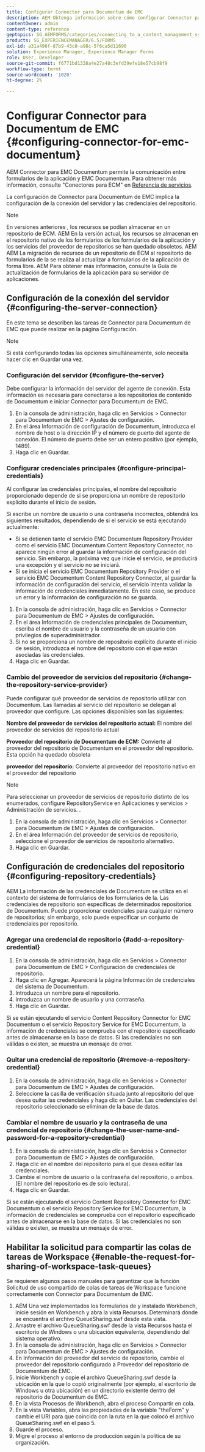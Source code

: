 ```yaml
---
title: Configurar Connector para Documentum de EMC
description: AEM Obtenga información sobre cómo configurar Connector para Documentum de EMC para habilitar la comunicación entre formularios de y Documentum de EMC.
contentOwner: admin
content-type: reference
geptopics: SG_AEMFORMS/categories/connecting_to_a_content_management_system
products: SG_EXPERIENCEMANAGER/6.5/FORMS
exl-id: a31a496f-87b9-43c0-a98c-5f6ca5d11690
solution: Experience Manager, Experience Manager Forms
role: User, Developer
source-git-commit: f6771bd1338a4e27a48c3efd39efe18e57cb98f9
workflow-type: tm+mt
source-wordcount: '1020'
ht-degree: 2%

---
```


# Configurar Connector para Documentum de EMC {#configuring-connector-for-emc-documentum}

AEM Connector para EMC Documentum permite la comunicación entre formularios de la aplicación y EMC Documentum. Para obtener más información, consulte &quot;Conectores para ECM&quot; en [Referencia de servicios](https://www.adobe.com/go/learn_aemforms_services_63).

La configuración de Connector para Documentum de EMC implica la configuración de la conexión del servidor y las credenciales del repositorio.

>[!NOTE]
>
>En versiones anteriores , los recursos se podían almacenar en un repositorio de ECM. AEM En la versión actual, los recursos se almacenan en el repositorio nativo de los formularios de los formularios de la aplicación y los servicios del proveedor de repositorios se han quedado obsoletos. AEM AEM La migración de recursos de un repositorio de ECM al repositorio de formularios de la se realiza al actualizar a formularios de la aplicación de forma libre. AEM Para obtener más información, consulte la Guía de actualización de formularios de la aplicación para su servidor de aplicaciones.

## Configuración de la conexión del servidor {#configuring-the-server-connection}

En este tema se describen las tareas de Connector para Documentum de EMC que puede realizar en la página Configuración.

>[!NOTE]
>
>Si está configurando todas las opciones simultáneamente, solo necesita hacer clic en Guardar una vez.

### Configuración del servidor {#configure-the-server}

Debe configurar la información del servidor del agente de conexión. Esta información es necesaria para conectarse a los repositorios de contenido de Documentum e iniciar Connector para Documentum de EMC.

1. En la consola de administración, haga clic en Servicios > Connector para Documentum de EMC > Ajustes de configuración.
1. En el área Información de configuración de Documentum, introduzca el nombre de host o la dirección IP y el número de puerto del agente de conexión. El número de puerto debe ser un entero positivo (por ejemplo, 1489).
1. Haga clic en Guardar.

### Configurar credenciales principales {#configure-principal-credentials}

Al configurar las credenciales principales, el nombre del repositorio proporcionado depende de si se proporciona un nombre de repositorio explícito durante el inicio de sesión.

Si escribe un nombre de usuario o una contraseña incorrectos, obtendrá los siguientes resultados, dependiendo de si el servicio se está ejecutando actualmente:

* Si se detienen tanto el servicio EMC Documentum Repository Provider como el servicio EMC Documentum Content Repository Connector, no aparece ningún error al guardar la información de configuración del servicio. Sin embargo, la próxima vez que inicie el servicio, se producirá una excepción y el servicio no se iniciará.
* Si se inicia el servicio EMC Documentum Repository Provider o el servicio EMC Documentum Content Repository Connector, al guardar la información de configuración del servicio, el servicio intenta validar la información de credenciales inmediatamente. En este caso, se produce un error y la información de configuración no se guarda.

1. En la consola de administración, haga clic en Servicios > Connector para Documentum de EMC > Ajustes de configuración.
1. En el área Información de credenciales principales de Documentum, escriba el nombre de usuario y la contraseña de un usuario con privilegios de superadministrador.
1. Si no se proporciona un nombre de repositorio explícito durante el inicio de sesión, introduzca el nombre del repositorio con el que están asociadas las credenciales.
1. Haga clic en Guardar.

### Cambio del proveedor de servicios del repositorio {#change-the-repository-service-provider}

Puede configurar qué proveedor de servicios de repositorio utilizar con Documentum. Las llamadas al servicio del repositorio se delegan al proveedor que configure. Las opciones disponibles son las siguientes:

**Nombre del proveedor de servicios del repositorio actual:** El nombre del proveedor de servicios del repositorio actual

**Proveedor del repositorio de Documentum de ECM:** Convierte al proveedor del repositorio de Documentum en el proveedor del repositorio. Esta opción ha quedado obsoleta

**proveedor del repositorio:** Convierte al proveedor del repositorio nativo en el proveedor del repositorio

>[!NOTE]
>
>Para seleccionar un proveedor de servicios de repositorio distinto de los enumerados, configure RepositoryService en Aplicaciones y servicios > Administración de servicios. <!-- Fix broken link (See Managing Services) -->.

1. En la consola de administración, haga clic en Servicios > Connector para Documentum de EMC > Ajustes de configuración.
1. En el área Información del proveedor de servicios de repositorio, seleccione el proveedor de servicios de repositorio alternativo.
1. Haga clic en Guardar.

## Configuración de credenciales del repositorio {#configuring-repository-credentials}

AEM La información de las credenciales de Documentum se utiliza en el contexto del sistema de formularios de los formularios de la. Las credenciales de repositorio son específicas de determinados repositorios de Documentum. Puede proporcionar credenciales para cualquier número de repositorios; sin embargo, solo puede especificar un conjunto de credenciales por repositorio.

### Agregar una credencial de repositorio {#add-a-repository-credential}

1. En la consola de administración, haga clic en Servicios > Connector para Documentum de EMC > Configuración de credenciales de repositorio.
1. Haga clic en Agregar. Aparecerá la página Información de credenciales del sistema de Documentum.
1. Introduzca un nombre para el repositorio.
1. Introduzca un nombre de usuario y una contraseña.
1. Haga clic en Guardar.

Si se están ejecutando el servicio Content Repository Connector for EMC Documentum o el servicio Repository Service for EMC Documentum, la información de credenciales se comprueba con el repositorio especificado antes de almacenarse en la base de datos. Si las credenciales no son válidas o existen, se muestra un mensaje de error.

### Quitar una credencial de repositorio {#remove-a-repository-credential}

1. En la consola de administración, haga clic en Servicios > Connector para Documentum de EMC > Ajustes de configuración.
1. Seleccione la casilla de verificación situada junto al repositorio del que desea quitar las credenciales y haga clic en Quitar. Las credenciales del repositorio seleccionado se eliminan de la base de datos.

### Cambiar el nombre de usuario y la contraseña de una credencial de repositorio {#change-the-user-name-and-password-for-a-repository-credential}

1. En la consola de administración, haga clic en Servicios > Connector para Documentum de EMC > Ajustes de configuración.
1. Haga clic en el nombre del repositorio para el que desea editar las credenciales.
1. Cambie el nombre de usuario o la contraseña del repositorio, o ambos. (El nombre del repositorio es de solo lectura).
1. Haga clic en Guardar.

Si se están ejecutando el servicio Content Repository Connector for EMC Documentum o el servicio Repository Service for EMC Documentum, la información de credenciales se comprueba con el repositorio especificado antes de almacenarse en la base de datos. Si las credenciales no son válidas o existen, se muestra un mensaje de error.

## Habilitar la solicitud para compartir las colas de tareas de Workspace {#enable-the-request-for-sharing-of-workspace-task-queues}

Se requieren algunos pasos manuales para garantizar que la función Solicitud de uso compartido de colas de tareas de Workspace funcione correctamente con Connector para Documentum de EMC.

1. AEM Una vez implementados los formularios de y instalado Workbench, inicie sesión en Workbench y abra la vista Recursos. Determinará dónde se encuentra el archivo QueueSharing.swf desde esta vista.
1. Arrastre el archivo QueueSharing.swf desde la vista Recursos hasta el escritorio de Windows o una ubicación equivalente, dependiendo del sistema operativo.
1. En la consola de administración, haga clic en Servicios > Connector para Documentum de EMC > Ajustes de configuración.
1. En Información del proveedor del servicio de repositorio, cambie el proveedor del repositorio configurado a Proveedor del repositorio de Documentum de EMC.
1. Inicie Workbench y copie el archivo QueueSharing.swf desde la ubicación en la que lo copió originalmente (por ejemplo, el escritorio de Windows u otra ubicación) en un directorio existente dentro del repositorio de Documentum de EMC.
1. En la vista Procesos de Workbench, abra el proceso Compartir en cola.
1. En la vista Variables, abra las propiedades de la variable &quot;theForm&quot; y cambie el URI para que coincida con la ruta en la que colocó el archivo QueueSharing.swf en el paso 5.
1. Guarde el proceso.
1. Migre el proceso al entorno de producción según la política de su organización.
